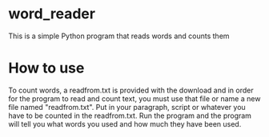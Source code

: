 # word_reader
This is a simple Python program that reads words and counts them

# How to use
To count words, a readfrom.txt is provided with the download and in order for the program to read and count text, you must use that file or name a new file named "readfrom.txt".
Put in your paragraph, script or whatever you have to be counted in the readfrom.txt.
Run the program and the program will tell you what words you used and how much they have been used.
